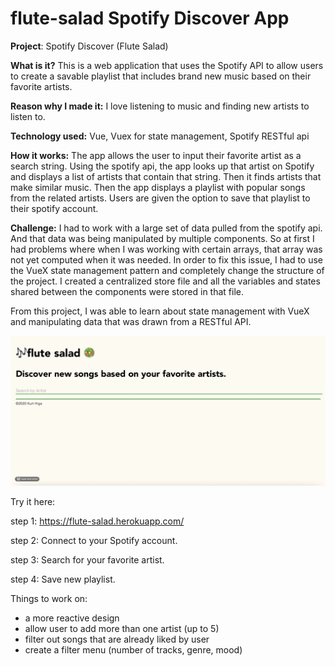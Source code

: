 # flute-salad Spotify Discover App

<b>Project</b>: Spotify Discover (Flute Salad)

<b>What is it?</b> This is a web application that uses the Spotify API to allow users to create a savable playlist that includes brand new music based
on their favorite artists.

<b>Reason why I made it:</b> I love listening to music and finding new artists to listen to. 
 
<b>Technology used:</b> Vue, Vuex for state management, Spotify RESTful api

<b>How it works:</b>
The app allows the user to input their favorite artist as a search string. Using the spotify api, the app looks up that artist on Spotify and displays a list of artists that contain that string. Then it finds artists that make similar music. Then the app displays a playlist with popular songs from the related artists. Users are given the option to save that playlist to their spotify account. 

<b>Challenge:</b> I had to work with a large set of data pulled from the spotify api. And that data was being manipulated by multiple components. So at first I had problems where when I was working with certain arrays, that array was not yet computed when it was needed.  In order to fix this issue, I had to use the VueX state management pattern and completely change the structure of the project. I created a centralized store file and all the variables and states shared between the components were stored in that file. 

From this project, I was able to learn about state management with VueX and manipulating data that was drawn from a RESTful API. 


![Flute Salad App Demo](flute-salad-demo.gif)

Try it here:

step 1: https://flute-salad.herokuapp.com/

step 2: Connect to your Spotify account.

step 3: Search for your favorite artist.

step 4: Save new playlist.


Things to work on:

- a more reactive design
- allow user to add more than one artist (up to 5)
- filter out songs that are already liked by user
- create a filter menu (number of tracks, genre, mood)
